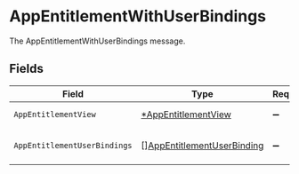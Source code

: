 # AppEntitlementWithUserBindings

The AppEntitlementWithUserBindings message.


## Fields

| Field                                                                           | Type                                                                            | Required                                                                        | Description                                                                     |
| ------------------------------------------------------------------------------- | ------------------------------------------------------------------------------- | ------------------------------------------------------------------------------- | ------------------------------------------------------------------------------- |
| `AppEntitlementView`                                                            | [*AppEntitlementView](../../models/shared/appentitlementview.md)                | :heavy_minus_sign:                                                              | The AppEntitlementView message.                                                 |
| `AppEntitlementUserBindings`                                                    | [][AppEntitlementUserBinding](../../models/shared/appentitlementuserbinding.md) | :heavy_minus_sign:                                                              | The appEntitlementUserBindings field.                                           |